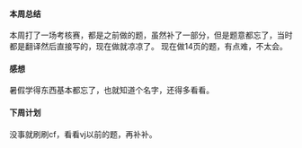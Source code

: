 #### 本周总结
本周打了一场考核赛，都是之前做的题，虽然补了一部分，但是题意都忘了，当时都是翻译然后直接写的，现在做就凉凉了。
现在做14页的题，有点难，不太会。


#### 感想
暑假学得东西基本都忘了，也就知道个名字，还得多看看。


#### 下周计划
没事就刷刷cf，看看vj以前的题，再补补。

